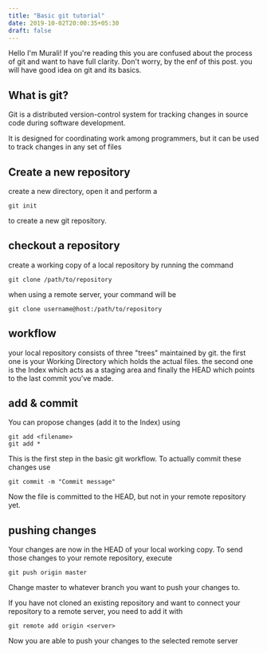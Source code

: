 ```yaml
---
title: "Basic git tutorial"
date: 2019-10-02T20:00:35+05:30
draft: false
---
```


Hello I'm Murali! If you're reading this you are confused about the process of git and want to have full clarity. Don't worry, by the enf of this post. you will have good idea on git and its basics.

## What is git?

Git is a distributed version-control system for tracking changes in source code during software development.

It is designed for coordinating work among programmers, but it can be used to track changes in any set of files

## Create a new repository

create a new directory, open it and perform a

```
git init
```

to create a new git repository.

## checkout a repository

create a working copy of a local repository by running the command

```
git clone /path/to/repository
```

when using a remote server, your command will be

```
git clone username@host:/path/to/repository
```

## workflow

your local repository consists of three "trees" maintained by git. the first one is your Working Directory which holds the actual files. the second one is the Index which acts as a staging area and finally the HEAD which points to the last commit you've made.

## add & commit

You can propose changes (add it to the Index) using

```
git add <filename>
git add *
```

This is the first step in the basic git workflow. To actually commit these changes use

```
git commit -m "Commit message"
```

Now the file is committed to the HEAD, but not in your remote repository yet.

## pushing changes

Your changes are now in the HEAD of your local working copy. To send those changes to your remote repository, execute
```
git push origin master
```
Change master to whatever branch you want to push your changes to.

If you have not cloned an existing repository and want to connect your repository to a remote server, you need to add it with
```
git remote add origin <server>
```
Now you are able to push your changes to the selected remote server
